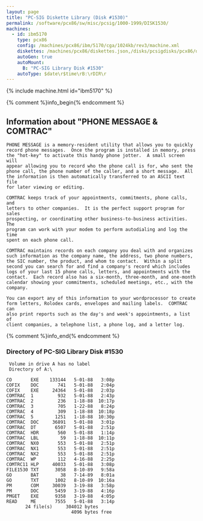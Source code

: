 ```yaml
---
layout: page
title: "PC-SIG Diskette Library (Disk #1530)"
permalink: /software/pcx86/sw/misc/pcsig/1000-1999/DISK1530/
machines:
  - id: ibm5170
    type: pcx86
    config: /machines/pcx86/ibm/5170/cga/1024kb/rev3/machine.xml
    diskettes: /machines/pcx86/diskettes.json,/disks/pcsigdisks/pcx86/diskettes.json
    autoGen: true
    autoMount:
      B: "PC-SIG Library Disk #1530"
    autoType: $date\r$time\rB:\rDIR\r
---
```


{% include machine.html id="ibm5170" %}

{% comment %}info_begin{% endcomment %}

## Information about "PHONE MESSAGE & COMTRAC"

    PHONE MESSAGE is a memory-resident utility that allows you to quickly
    record phone messages.  Once the program is installed in memory, press
    the "hot-key" to activate this handy phone jotter.  A small screen will
    appear allowing you to record who the phone call is for, who sent the
    phone call, the phone number of the caller, and a short message.  All
    the information is then automatically transferred to an ASCII text file
    for later viewing or editing.
    
    COMTRAC keeps track of your appointments, commitments, phone calls, and
    letters to other companies.  It is the perfect support program for sales
    prospecting, or coordinating other business-to-business activities.  The
    program can work with your modem to perform autodialing and log the time
    spent on each phone call.
    
    COMTRAC maintains records on each company you deal with and organizes
    such information as the company name, the address, two phone numbers,
    the SIC number, the product, and whom to contact.  Within a split
    second you can search for and find a company's record which includes
    logs of your last 15 phone calls, letters, and appointments with the
    contact.  Each record also has a six-month, three-month, and one-month
    calendar showing your commitments, scheduled meetings, etc., with the
    company.
    
    You can export any of this information to your wordprocessor to create
    form letters, Rolodex cards, envelopes and mailing labels.  COMTRAC can
    also print reports such as the day's and week's appointments, a list of
    client companies, a telephone list, a phone log, and a letter log.
{% comment %}info_end{% endcomment %}


### Directory of PC-SIG Library Disk #1530

     Volume in drive A has no label
     Directory of A:\

    CO       EXE    133144   5-01-88   3:08p
    COFIX    DOC       741   5-01-88   2:04p
    COFIX    EXE     24364   5-01-88   2:03p
    COMTRAC  1         932   5-01-88   2:43p
    COMTRAC  2         236   1-18-88  10:17p
    COMTRAC  3         705   1-22-88   8:24p
    COMTRAC  4         309   1-18-88  10:18p
    COMTRAC  5        1251   1-18-88  10:30p
    COMTRAC  DOC     36891   5-01-88   3:01p
    COMTRAC  DT       6507   5-01-88   2:51p
    COMTRAC  HDR       560   5-01-88   1:14p
    COMTRAC  LBL        59   1-18-88  10:11p
    COMTRAC  NX0       553   5-01-88   2:51p
    COMTRAC  NX1       553   5-01-88   2:51p
    COMTRAC  NX2       553   5-01-88   2:51p
    COMTRAC  WP        112   4-16-88   2:25p
    COMTRC11 HLP     40033   5-01-88   3:08p
    FILE1530 TXT      3058   8-10-89   9:58a
    GO       BAT        38   7-14-89   8:01a
    GO       TXT      1002   8-10-89  10:16a
    PM       COM     30039   3-19-88   3:58p
    PM       DOC      5459   3-19-88   4:16p
    PMGET    EXE      9358   3-19-88   4:05p
    READ     ME       7555   5-01-88   3:14p
           24 file(s)     304012 bytes
                            4096 bytes free
